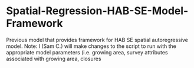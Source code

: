 # Spatial-Regression-HAB-SE-Model-Framework
Previous model that provides framework for HAB SE spatial autoregressive model. Note: I (Sam C.) will make changes to the script to run with the appropriate model parameters (i.e. growing area, survey attributes associated with growing area, closures
